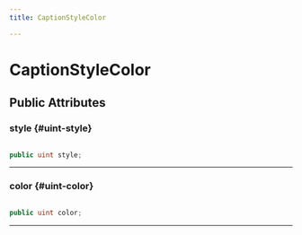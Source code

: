 ```yaml
---
title: CaptionStyleColor

---
```


# CaptionStyleColor










## Public Attributes

### style {#uint-style}

```csharp

public uint style;

```






-----------

### color {#uint-color}

```csharp

public uint color;

```






-----------

